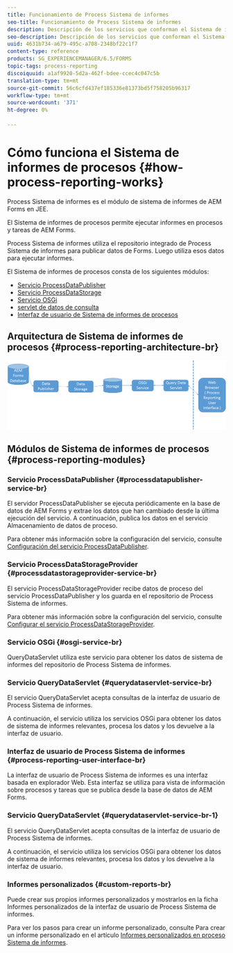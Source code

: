 ```yaml
---
title: Funcionamiento de Process Sistema de informes
seo-title: Funcionamiento de Process Sistema de informes
description: Descripción de los servicios que conforman el Sistema de informes de procesos de AEM Forms en JEE y una introducción a la interfaz de usuario de Sistema de informes de procesos
seo-description: Descripción de los servicios que conforman el Sistema de informes de procesos de AEM Forms en JEE y una introducción a la interfaz de usuario de Sistema de informes de procesos
uuid: 4631b734-a679-495c-a708-2348bf22c1f7
content-type: reference
products: SG_EXPERIENCEMANAGER/6.5/FORMS
topic-tags: process-reporting
discoiquuid: a1af9920-5d2a-462f-bdee-ccec4c047c5b
translation-type: tm+mt
source-git-commit: 56c6cfd437ef185336e81373bd5f758205b96317
workflow-type: tm+mt
source-wordcount: '371'
ht-degree: 0%

---
```



# Cómo funciona el Sistema de informes de procesos {#how-process-reporting-works}

Process Sistema de informes es el módulo de sistema de informes de AEM Forms en JEE.

El Sistema de informes de procesos permite ejecutar informes en procesos y tareas de AEM Forms.

Process Sistema de informes utiliza el repositorio integrado de Process Sistema de informes para publicar datos de Forms. Luego utiliza esos datos para ejecutar informes.

El Sistema de informes de procesos consta de los siguientes módulos:

* [Servicio ProcessDataPublisher](/help/forms/using/process-reporting/process-reporting-architecture.md#p-processdatapublisher-service-br-p)
* [Servicio ProcessDataStorage](/help/forms/using/process-reporting/process-reporting-architecture.md#p-processdatastorageprovider-service-br-p)
* [Servicio OSGi](/help/forms/using/process-reporting/process-reporting-architecture.md#p-osgi-service-br-p)
* [servlet de datos de consulta](/help/forms/using/process-reporting/process-reporting-architecture.md#p-querydataservlet-service-br-p)
* [Interfaz de usuario de Sistema de informes de procesos](/help/forms/using/process-reporting/process-reporting-architecture.md#p-process-reporting-user-interface-br-p)

## Arquitectura de Sistema de informes de procesos {#process-reporting-architecture-br}

![processreportararquitectura](assets/processreportingarchitecture.png)

## Módulos de Sistema de informes de procesos {#process-reporting-modules}

### Servicio ProcessDataPublisher {#processdatapublisher-service-br}

El servidor ProcessDataPublisher se ejecuta periódicamente en la base de datos de AEM Forms y extrae los datos que han cambiado desde la última ejecución del servicio. A continuación, publica los datos en el servicio Almacenamiento de datos de proceso.

Para obtener más información sobre la configuración del servicio, consulte [Configuración del servicio ProcessDataPublisher](/help/forms/using/process-reporting/install-start-process-reporting.md#p-reportconfiguration-service-p).

### Servicio ProcessDataStorageProvider {#processdatastorageprovider-service-br}

El servicio ProcessDataStorageProvider recibe datos de proceso del servicio ProcessDataPublisher y los guarda en el repositorio de Process Sistema de informes.

Para obtener más información sobre la configuración del servicio, consulte [Configurar el servicio ProcessDataStorageProvider](/help/forms/using/process-reporting/install-start-process-reporting.md#p-to-configure-the-process-reporting-repository-locations-p).

### Servicio OSGi {#osgi-service-br}

QueryDataServlet utiliza este servicio para obtener los datos de sistema de informes del repositorio de Process Sistema de informes.

### Servicio QueryDataServlet {#querydataservlet-service-br}

El servicio QueryDataServlet acepta consultas de la interfaz de usuario de Process Sistema de informes.

A continuación, el servicio utiliza los servicios OSGi para obtener los datos de sistema de informes relevantes, procesa los datos y los devuelve a la interfaz de usuario.

### Interfaz de usuario de Process Sistema de informes {#process-reporting-user-interface-br}

La interfaz de usuario de Process Sistema de informes es una interfaz basada en explorador Web. Esta interfaz se utiliza para vista de información sobre procesos y tareas que se publica desde la base de datos de AEM Forms.

### Servicio QueryDataServlet {#querydataservlet-service-br-1}

El servicio QueryDataServlet acepta consultas de la interfaz de usuario de Process Sistema de informes.

A continuación, el servicio utiliza los servicios OSGi para obtener los datos de sistema de informes relevantes, procesa los datos y los devuelve a la interfaz de usuario.

### Informes personalizados {#custom-reports-br}

Puede crear sus propios informes personalizados y mostrarlos en la ficha Informes personalizados de la interfaz de usuario de Process Sistema de informes.

Para ver los pasos para crear un informe personalizado, consulte Para crear un informe personalizado en el artículo [Informes personalizados en proceso Sistema de informes](/help/forms/using/process-reporting/process-reporting-custom-reports.md).
